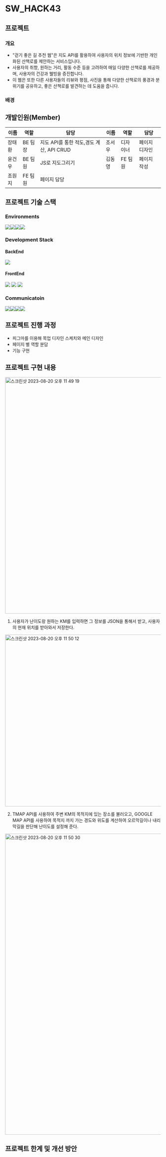 # SW_HACK43


## 프로젝트 
### 개요
- "걷기 좋은 길 추천 웹"은 지도 API를 활용하여 사용자의 위치 정보에 기반한 개인화된 산책로를 제안하는 서비스입니다.
- 사용자의 취향, 원하는 거리, 활동 수준 등을 고려하여 매일 다양한 산책로를 제공하며, 사용자의 건강과 웰빙을 증진합니다.
- 이 웹은 또한 다른 사용자들의 리뷰와 평점, 사진을 통해 다양한 산책로의 풍경과 분위기를 공유하고, 좋은 산책로를 발견하는 데 도움을 줍니다.

### 배경

## 개발인원(Member)
|이름|역할|담당|이름|역할|담당|
|--|--|--|--|--|--|
|장태환|BE 팀장| 지도 API를 통한 적도,경도 계산, API CRUD |조서우|디자이너| 페이지 디자인 |
|윤건우|BE 팀원| JS로 지도그리기 |김동영|FE 팀원| 페이지 작성 |
|조원지|FE 팀원| 페이지 담당 

## 프로젝트 기술 스택
### Environments
<img src="https://img.shields.io/badge/intellij-000000?style=for-the-badge&logo=intellijidea&logoColor=white"><img src="https://img.shields.io/badge/visualstudiocode-007ACC?style=for-the-badge&logo=visualstudiocode&logoColor=white"><img src="https://img.shields.io/badge/git-F05032?style=for-the-badge&logo=git&logoColor=white"><img src="https://img.shields.io/badge/github-181717?style=for-the-badge&logo=github&logoColor=white">

### Development Stack
#### BackEnd

<img src="https://img.shields.io/badge/springboot-6DB33F?style=for-the-badge&logo=springboot&logoColor=white">

#### FrontEnd
<img src="https://img.shields.io/badge/JSP-F7DF1E?style=for-the-badge&logo=jsp&logoColor=white">
<img src="https://img.shields.io/badge/JavaScript-F7DF1E?style=for-the-badge&logo=javascript&logoColor=white">
<img src="https://img.shields.io/badge/HTML5-E34F26?style=for-the-badge&logo=html5&logoColor=white">

### Communicatoin
<img src="https://img.shields.io/badge/git-F05032?style=for-the-badge&logo=git&logoColor=white"><img src="https://img.shields.io/badge/github-181717?style=for-the-badge&logo=github&logoColor=white"><img src="https://img.shields.io/badge/notion-000000?style=for-the-badge&logo=notion&logoColor=white"><img src="https://img.shields.io/badge/Discord-5865F2?style=for-the-badge&logo=Discord&logoColor=white">

## 프로젝트 진행 과정
- 피그마를 이용해 목업 디자인 스케치와 메인 디자인 
- 페이지 별 역할 분담
- 기능 구현


## 프로젝트 구현 내용

<img width="765" alt="스크린샷 2023-08-20 오후 11 49 19" src="https://github.com/Taehwan2/SW_HACK43/assets/97010824/15660b52-70cf-40f4-8bf0-7805630f9357">

1. 사용자가 난이도랑 원하는 KM를 입력하면 그 정보를 JSON을 통해서 받고, 사용자의 현재 위치를 받아와서 저장한다. 

<img width="556" alt="스크린샷 2023-08-20 오후 11 50 12" src="https://github.com/Taehwan2/SW_HACK43/assets/97010824/cac11161-db8d-4eaf-ae80-378467876c38">

2. TMAP API를 사용하여 주변 KM의 목적지에 있는 장소를 불러오고, GOOGLE MAP API를 사용하여 목적지 까지 가는 경도와 위도를 계산하여 오르막길이나 내리막길을 판단해 난이도를 설정해 준다.
   
<img width="974" alt="스크린샷 2023-08-20 오후 11 50 30" src="https://github.com/Taehwan2/SW_HACK43/assets/97010824/1ead720a-9bd1-4150-9d94-f5fa40a1e400">

## 프로젝트 한계 및 개선 방안


